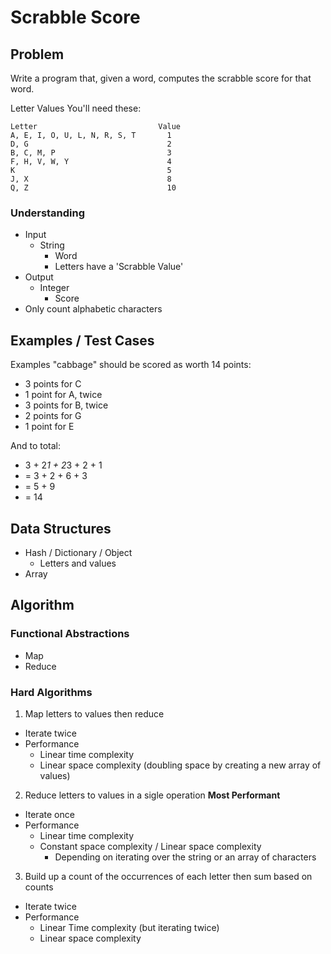# Scrabble Score

## Problem
Write a program that, given a word, computes the scrabble score for that word.

Letter Values
You'll need these:

```
Letter                           Value
A, E, I, O, U, L, N, R, S, T       1
D, G                               2
B, C, M, P                         3
F, H, V, W, Y                      4
K                                  5
J, X                               8
Q, Z                               10
```

### Understanding

- Input
  - String
    - Word
    - Letters have a 'Scrabble Value'
- Output
  - Integer
    - Score
- Only count alphabetic characters

## Examples / Test Cases

Examples
"cabbage" should be scored as worth 14 points:

- 3 points for C
- 1 point for A, twice
- 3 points for B, twice
- 2 points for G
- 1 point for E

And to total:

- 3 + 2*1 + 2*3 + 2 + 1
- = 3 + 2 + 6 + 3
- = 5 + 9
- = 14

## Data Structures

- Hash / Dictionary / Object
  - Letters and values
- Array

## Algorithm
### Functional Abstractions

  - Map
  - Reduce

### Hard Algorithms

1. Map letters to values then reduce
  - Iterate twice
  - Performance
    - Linear time complexity
    - Linear space complexity (doubling space by creating a new array of values)
2. Reduce letters to values in a sigle operation **Most Performant**
  - Iterate once
  - Performance
    - Linear time complexity
    - Constant space complexity / Linear space complexity
      - Depending on iterating over the string or an array of characters
3. Build up a count of the occurrences of each letter then sum based on counts
  - Iterate twice
  - Performance
    - Linear Time complexity (but iterating twice)
    - Linear space complexity
